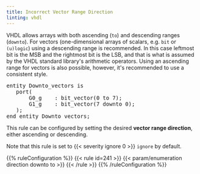 ```yaml
---
title: Incorrect Vector Range Direction
linting: vhdl
---
```


VHDL allows arrays with both ascending (`to`) and descending ranges (`downto`). For vectors (one-dimensional arrays of scalars, e.g. `bit` or `(u)logic`) using a descending range is recommended. In this case leftmost bit is the MSB and the rightmost bit is the LSB, and that is what is assumed by the VHDL standard library's arithmetic operators. Using an ascending range for vectors is also possible, however, it's recommended to use a consistent style.

<pre>entity Downto_vectors is
   port(
       G0_g    : bit_vector(<span class="warning">0 to 7</span>);
       G1_g    : bit_vector(<span class="goodcode">7 downto 0</span>);
   );
end entity Downto_vectors;
</pre>

This rule can be configured by setting the desired **vector range direction**, either ascending or descending.

Note that this rule is set to {{< severity ignore 0 >}} `ignore` by default.

{{% ruleConfiguration %}}
{{< rule id=241 >}}
{{< param/enumeration direction downto to >}}
{{< /rule >}}
{{% /ruleConfiguration %}}

